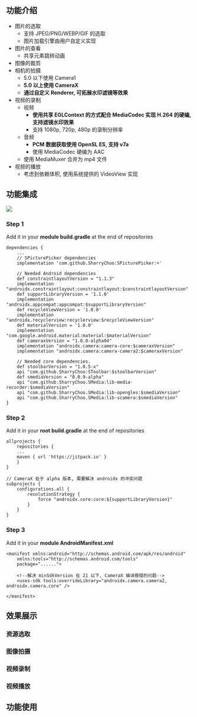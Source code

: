 ## 功能介绍
- 图片的选取
  - 支持 JPEG/PNG/WEBP/GIF 的选取
  - 图片加载引擎由用户自定义实现
- 图片的查看
  - 共享元素跳转动画
- 图像的裁剪
- 相机的拍摄
  - 5.0 以下使用 Camera1
  - **5.0 以上使用 CameraX**
  - **通过自定义 Renderer, 可拓展水印滤镜等效果**
- 视频的录制
  - 视频
    - **使用共享 EGLContext 的方式配合 MediaCodec 实现 H.264 的硬编, 支持滤镜水印效果**
    - 支持 1080p, 720p, 480p 的录制分辨率
  - 音频
    - **PCM 数据获取使用 OpenSL ES, 支持 v7a**
    - 使用 MediaCodec 硬编为 AAC
  - 使用 MediaMuxer 合并为 mp4 文件
- 视频的播放
  - 考虑到依赖体积, 使用系统提供的 VideoView 实现
  
## 功能集成
[![](https://jitpack.io/v/SharryChoo/SPicturePicker.svg)](https://jitpack.io/#SharryChoo/SPicturePicker)

### Step 1
Add it in your **module build.gradle** at the end of repositories
```
dependencies {
    ...
    // SPicturePicker dependencies
    implementation 'com.github.SharryChoo:SPicturePicker:+'
    
    // Needed Android dependencies
    def constraintlayoutVersion = "1.1.3"
    implementation "androidx.constraintlayout:constraintlayout:$constraintlayoutVersion"
    def supportLibraryVersion = '1.1.0'
    implementation "androidx.appcompat:appcompat:$supportLibraryVersion"
    def recycleViewVersion = '1.0.0'
    implementation "androidx.recyclerview:recyclerview:$recycleViewVersion"
    def materialVersion = '1.0.0'
    implementation "com.google.android.material:material:$materialVersion"
    def cameraxVersion = "1.0.0-alpha04"
    implementation "androidx.camera:camera-core:$cameraxVersion"
    implementation "androidx.camera:camera-camera2:$cameraxVersion"
    
    // Needed core dependencies.
    def stoolbarVersion = "1.0.5-x"
    api "com.github.SharryChoo:SToolbar:$stoolbarVersion"
    def smediaVersion = "0.0.9-alpha"
    api "com.github.SharryChoo.SMedia:lib-media-recorder:$smediaVersion"
    api "com.github.SharryChoo.SMedia:lib-opengles:$smediaVersion"
    api "com.github.SharryChoo.SMedia:lib-scamera:$smediaVersion"     
}
```

### Step 2
Add it in your **root build.gradle** at the end of repositories
```
allprojects {
    repositories {
	...
	maven { url 'https://jitpack.io' }
    }
}

// CameraX 处于 alpha 版本, 需要解决 androidx 的冲突问题
subprojects {
    configurations.all {
        resolutionStrategy {
            force "androidx.core:core:${supportLibraryVersion}"
        }
    }
}
```

### Step 3
Add it in your **module AndroidManifest.xml**
```
<manifest xmlns:android="http://schemas.android.com/apk/res/android"
    xmlns:tools="http://schemas.android.com/tools"
    package="......">
    
    <!--解决 minSdkVersion 在 21 以下, CameraX 编译报错的问题-->
    <uses-sdk tools:overrideLibrary="androidx.camera.camera2, androidx.camera.core" />
  
</manifest>
```

## 效果展示
### 资源选取

### 图像拍摄

### 视频录制

### 视频播放

## 功能使用
